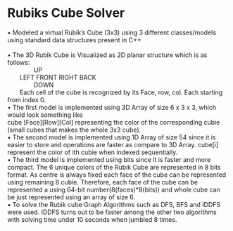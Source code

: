 # Rubiks Cube Solver
•	Modeled a virtual Rubik’s Cube (3x3) using 3 different classes/models using standard data structures present in C++ <br />					
•	The 3D Rubik Cube is Visualized as 2D planar structure which is as follows: <br />
 &emsp;&emsp;&emsp;&emsp;        UP<br />
&emsp;&emsp;LEFT FRONT RIGHT BACK<br />
&emsp;&emsp;&emsp;&emsp;	         DOWN<br />
&emsp;&emsp;Each cell of the cube is recognized by its Face, row, col. Each starting from index 0.	<br />
•	The first model is implemented using 3D Array of size 6 x 3 x 3, which would look something like <br />
cube [Face][Row][Col] representing the color of the corresponding cubie (small cubes that makes the whole 3x3 cube).<br />
•	The second model is implemented using 1D Array of size 54 since it is easier to store and operations are faster as compare to 3D Array. cube[i] represent the color of ith cubie when indexed sequentially.<br />
•	The third model is implemented using bits since it is faster and more compact. The 6 unique colors of the Rubik Cube are represented in 8 bits format. As centre is always fixed each face of the cube can be represented using remaining 8 cubie. Therefore, each face of the cube can be represented a using 64-bit number(8(faces)*8(bits)) and whole cube can be just represented using an array of size 6.<br />
•	To solve the Rubik cube Graph Algorithms such as DFS, BFS and IDDFS were used. IDDFS turns out to be faster among the other two algorithms with solving time under 10 seconds when jumbled 8 times.<br />
